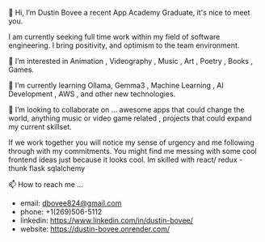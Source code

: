  👋 Hi, I’m Dustin Bovee a recent App Academy Graduate, it's nice to meet you.
 
  I am currently seeking full time work within my field of software engineering.
  I bring positivity, and optimism to the team environment. 
  
  👀 I’m interested in  Animation , Videography , Music , Art , Poetry , Books , Games.
  
  🌱 I’m currently learning Ollama, Gemma3 , Machine Learning , AI Development , AWS , and other new technologies. 
  
  💞️ I’m looking to collaborate on ... awesome apps that could change the world, anything music or video game related , projects that could expand my current skillset.
  
  If we work together you will notice my sense of urgency and me following through with my commitments. You might find me messing with some cool frontend ideas just because it looks cool.
  Im skilled with react/ redux - thunk flask sqlalchemy 

  
📫 How to reach me ...

- email: dbovee824@gmail.com
- phone: +1(269)506-5112
- linkedin: https://www.linkedin.com/in/dustin-bovee/
- website: https://dustin-bovee.onrender.com/

<!---
XSpiritWizardX/XSpiritWizardX is a ✨ special ✨ repository because its `README.md` (this file) appears on your GitHub profile.
You can click the Preview link to take a look at your changes.
--->

